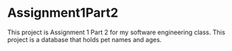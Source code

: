 # Assignment1Part2
This project is Assignment 1 Part 2 for my software engineering class. This project is a database that holds pet names and ages.

